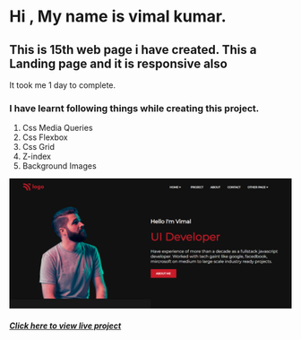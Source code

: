 # Hi , My name is vimal kumar.


## This is 15th web page i have created. This a Landing page and it is responsive also
It took me 1 day to complete. 
### I have learnt following things while creating this project.
1. Css Media Queries
2. Css Flexbox
3. Css Grid
4. Z-index
5. Background Images

[![main page clickable image](./assets/images/Landing%20page.png "main page")](https://trendsof25.netlify.app/)


  ##### [Click here to view live project](https://trendsof25.netlify.app/ "click here to view page")
